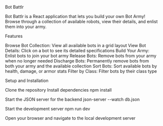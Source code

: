 Bot Battlr

Bot Battlr is a React application that lets you build your own Bot Army! Browse through a collection of available robots, view their details, and enlist them into your  army.

Features

Browse Bot Collection: View all available bots in a grid layout
View Bot Details: Click on a bot to see its detailed specifications
Build Your Army: Enlist bots to join your bot army
Release Bots: Remove bots from your army when no longer needed
Discharge Bots: Permanently remove bots from both your army and the available collection
Sort Bots: Sort available bots by health, damage, or armor stats
Filter by Class: Filter bots by their class type

Setup and Installation

Clone the repository
Install dependencies
npm install

Start the JSON server for the backend 
json-server --watch db.json

Start the development server
npm run dev

Open your browser and navigate to the local development server
